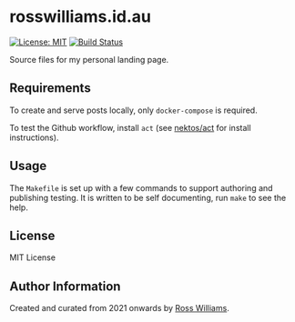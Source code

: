 rosswilliams.id.au
==================

[![License: MIT](https://img.shields.io/badge/License-MIT-yellow.svg?style=flat-square)](https://opensource.org/licenses/MIT) [![Build Status](https://img.shields.io/endpoint.svg?url=https%3A%2F%2Factions-badge.atrox.dev%2Fgunzy83%2Frosswilliams.id.au%2Fbadge&style=flat-square)](https://actions-badge.atrox.dev/gunzy83/rosswilliams.id.au/goto)

Source files for my personal landing page.

Requirements
------------

To create and serve posts locally, only `docker-compose` is required.

To test the Github workflow, install `act` (see [nektos/act](https://github.com/nektos/act) for install instructions).

Usage
-----

The `Makefile` is set up with a few commands to support authoring and publishing testing. It is written to be self documenting, run `make` to see the help.

License
-------

MIT License

Author Information
------------------

Created and curated from 2021 onwards by [Ross Williams](http://rosswilliams.id.au/).
